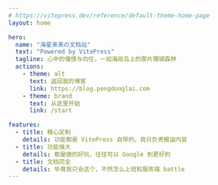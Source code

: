 ```yaml
---
# https://vitepress.dev/reference/default-theme-home-page
layout: home

hero:
  name: "海星来来の文档站"
  text: "Powered by VitePress"
  tagline: 心中的憧憬与向往，一如海祇岛上的那片珊瑚森林
  actions:
    - theme: alt
      text: 返回我的博客
      link: https://blog.pengdonglai.com
    - theme: brand
      text: 从这里开始
      link: /start

features:
  - title: 精心定制
    details: 功能都是 VitePress 自带的，我只负责搬运内容
  - title: 功能强大
    details: 都是做的好玩，往往可以 Google 到更好的
  - title: 文档完全
    details: 毕竟我只会这个，不然怎么上班和服务端 battle
---
```

